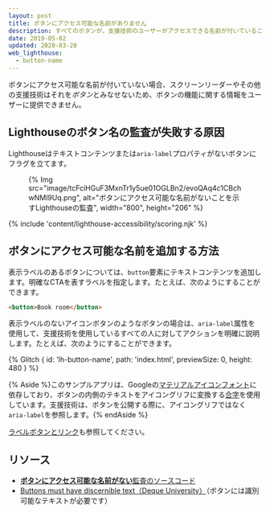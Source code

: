```yaml
---
layout: post
title: ボタンにアクセス可能な名前がありません
description: すべてのボタンが、支援技術のユーザーがアクセスできる名前が付いていることを確認してWebページのアクセシビリティを向上させる方法を学びます。
date: 2019-05-02
updated: 2020-03-20
web_lighthouse:
  - button-name
---
```


ボタンにアクセス可能な名前が付いていない場合、スクリーンリーダーやその他の支援技術はそれを*ボタン*とみなせないため、ボタンの機能に関する情報をユーザーに提供できません。

## Lighthouseのボタン名の監査が失敗する原因

Lighthouseはテキストコンテンツまたは`aria-label`プロパティがないボタンにフラグを立てます。

<figure>{% Img src="image/tcFciHGuF3MxnTr1y5ue01OGLBn2/evoQAq4c1CBchwNMl9Uq.png", alt="ボタンにアクセス可能な名前がないことを示すLighthouseの監査", width="800", height="206" %}</figure>

{% include 'content/lighthouse-accessibility/scoring.njk' %}

## ボタンにアクセス可能な名前を追加する方法

表示ラベルのあるボタンについては、`button`要素にテキストコンテンツを追加します。明確なCTAを表すラベルを指定します。たとえば、次のようにすることができます。

```html
<button>Book room</button>
```

表示ラベルのないアイコンボタンのようなボタンの場合は、`aria-label`属性を使用して、支援技術を使用しているすべての人に対してアクションを明確に説明します。たとえば、次のようにすることができます。

{% Glitch { id: 'lh-button-name', path: 'index.html', previewSize: 0, height: 480 } %}

{% Aside %}このサンプルアプリは、Googleの[マテリアルアイコンフォント](https://alistapart.com/article/the-era-of-symbol-fonts/)に依存しており、ボタンの内側のテキストをアイコングリフに変換する[合字](https://google.github.io/material-design-icons/)を使用しています。支援技術は、ボタンを公開する際に、アイコングリフではなく`aria-label`を参照します。{% endAside %}

[ラベルボタンとリンク](/labels-and-text-alternatives#label-buttons-and-links)も参照してください。

## リソース

- [**ボタンにアクセス可能な名前がない**監査のソースコード](https://github.com/GoogleChrome/lighthouse/blob/master/core/audits/accessibility/button-name.js)
- [Buttons must have discernible text（Deque University）](https://dequeuniversity.com/rules/axe/3.3/button-name)（ボタンには識別可能なテキストが必要です）
